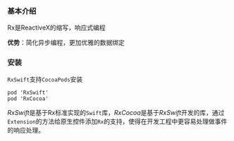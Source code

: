 ### 基本介绍

Rx是ReactiveX的缩写，响应式编程

**优势**：简化异步编程，更加优雅的数据绑定

### 安装

`RxSwift`支持`CocoaPods`安装

```
pod 'RxSwift'
pod 'RxCocoa'
```

*RxSwift*是基于Rx标准实现的`Swift`库，*RxCocoa*是基于*RxSwift*开发的库，通过`Extension`的方法给原生控件添加`Rx`的支持，使得在开发工程中更容易处理做事件的响应处理。









